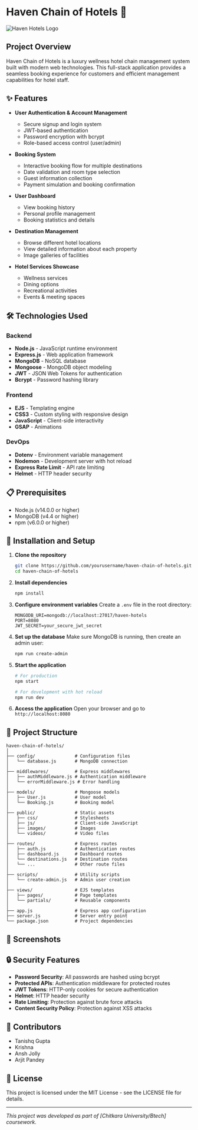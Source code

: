 # Haven Chain of Hotels 🌴

![Haven Hotels Logo](https://i.imgur.com/FxmFR4f.jpeg)

## Project Overview

Haven Chain of Hotels is a luxury wellness hotel chain management system built with modern web technologies. This full-stack application provides a seamless booking experience for customers and efficient management capabilities for hotel staff.

## ✨ Features

- **User Authentication & Account Management**
  - Secure signup and login system
  - JWT-based authentication
  - Password encryption with bcrypt
  - Role-based access control (user/admin)

- **Booking System**
  - Interactive booking flow for multiple destinations
  - Date validation and room type selection
  - Guest information collection
  - Payment simulation and booking confirmation

- **User Dashboard**
  - View booking history
  - Personal profile management
  - Booking statistics and details

- **Destination Management**
  - Browse different hotel locations
  - View detailed information about each property
  - Image galleries of facilities

- **Hotel Services Showcase**
  - Wellness services
  - Dining options
  - Recreational activities
  - Events & meeting spaces

## 🛠️ Technologies Used

### Backend
- **Node.js** - JavaScript runtime environment
- **Express.js** - Web application framework
- **MongoDB** - NoSQL database
- **Mongoose** - MongoDB object modeling
- **JWT** - JSON Web Tokens for authentication
- **Bcrypt** - Password hashing library

### Frontend
- **EJS** - Templating engine
- **CSS3** - Custom styling with responsive design
- **JavaScript** - Client-side interactivity
- **GSAP** - Animations

### DevOps
- **Dotenv** - Environment variable management
- **Nodemon** - Development server with hot reload
- **Express Rate Limit** - API rate limiting
- **Helmet** - HTTP header security

## 📋 Prerequisites

- Node.js (v14.0.0 or higher)
- MongoDB (v4.4 or higher)
- npm (v6.0.0 or higher)

## 🚀 Installation and Setup

1. **Clone the repository**
   ```bash
   git clone https://github.com/yourusername/haven-chain-of-hotels.git
   cd haven-chain-of-hotels
   ```

2. **Install dependencies**
   ```bash
   npm install
   ```

3. **Configure environment variables**
   Create a `.env` file in the root directory:
   ```
   MONGODB_URI=mongodb://localhost:27017/haven-hotels
   PORT=8080
   JWT_SECRET=your_secure_jwt_secret
   ```

4. **Set up the database**
   Make sure MongoDB is running, then create an admin user:
   ```bash
   npm run create-admin
   ```

5. **Start the application**
   ```bash
   # For production
   npm start
   
   # For development with hot reload
   npm run dev
   ```

6. **Access the application**
   Open your browser and go to `http://localhost:8080`

## 🏨 Project Structure

```
haven-chain-of-hotels/
│
├── config/               # Configuration files
│   └── database.js       # MongoDB connection
│
├── middlewares/          # Express middlewares
│   ├── authMiddleware.js # Authentication middleware
│   └── errorMiddleware.js # Error handling
│
├── models/               # Mongoose models
│   ├── User.js           # User model
│   └── Booking.js        # Booking model
│
├── public/               # Static assets
│   ├── css/              # Stylesheets
│   ├── js/               # Client-side JavaScript
│   ├── images/           # Images
│   └── videos/           # Video files
│
├── routes/               # Express routes
│   ├── auth.js           # Authentication routes
│   ├── dashboard.js      # Dashboard routes
│   └── destinations.js   # Destination routes
│   └── ...               # Other route files
│
├── scripts/              # Utility scripts
│   └── create-admin.js   # Admin user creation
│
├── views/                # EJS templates
│   ├── pages/            # Page templates
│   └── partials/         # Reusable components
│
├── app.js                # Express app configuration
├── server.js             # Server entry point
└── package.json          # Project dependencies
```

## 📱 Screenshots


## 🔒 Security Features

- **Password Security**: All passwords are hashed using bcrypt
- **Protected APIs**: Authentication middleware for protected routes
- **JWT Tokens**: HTTP-only cookies for secure authentication
- **Helmet**: HTTP header security
- **Rate Limiting**: Protection against brute force attacks
- **Content Security Policy**: Protection against XSS attacks


## 👥 Contributors

- Tanishq Gupta
- Krishna
- Ansh Jolly
- Arjit Pandey

## 📄 License

This project is licensed under the MIT License - see the LICENSE file for details.

---

*This project was developed as part of [Chitkara University/Btech] coursework.*
